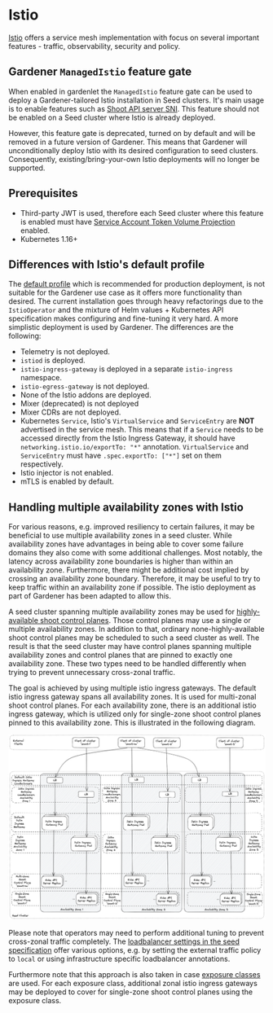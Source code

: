 # Istio

[Istio](https://istio.io) offers a service mesh implementation with focus on several important features - traffic, observability, security and policy.

## Gardener `ManagedIstio` feature gate

When enabled in gardenlet the `ManagedIstio` feature gate can be used to deploy a Gardener-tailored Istio installation in Seed clusters. It's main usage is to enable features such as [Shoot API server SNI](../proposals/08-shoot-apiserver-via-sni.md). This feature should not be enabled on a Seed cluster where Istio is already deployed.

However, this feature gate is deprecated, turned on by default and will be removed in a future version of Gardener.
This means that Gardener will unconditionally deploy Istio with its desired configuration to seed clusters.
Consequently, existing/bring-your-own Istio deployments will no longer be supported.

## Prerequisites

- Third-party JWT is used, therefore each Seed cluster where this feature is enabled must have [Service Account Token Volume Projection](https://kubernetes.io/docs/tasks/configure-pod-container/configure-service-account/#service-account-token-volume-projection) enabled.
- Kubernetes 1.16+

## Differences with Istio's default profile

The [default profile](https://istio.io/docs/setup/additional-setup/config-profiles/) which is recommended for production deployment, is not suitable for the Gardener use case as it offers more functionality than desired. The current installation goes through heavy refactorings due to the `IstioOperator` and the mixture of Helm values + Kubernetes API specification makes configuring and fine-tuning it very hard. A more simplistic deployment is used by Gardener. The differences are the following:

- Telemetry is not deployed.
- `istiod` is deployed.
- `istio-ingress-gateway` is deployed in a separate `istio-ingress` namespace.
- `istio-egress-gateway` is not deployed.
- None of the Istio addons are deployed.
- Mixer (deprecated) is not deployed
- Mixer CDRs are not deployed.
- Kubernetes `Service`, Istio's `VirtualService` and `ServiceEntry` are **NOT** advertised in the service mesh. This means that if a `Service` needs to be accessed directly from the Istio Ingress Gateway, it should have `networking.istio.io/exportTo: "*"` annotation. `VirtualService` and `ServiceEntry` must have `.spec.exportTo: ["*"]` set on them respectively.
- Istio injector is not enabled.
- mTLS is enabled by default.

## Handling multiple availability zones with Istio

For various reasons, e.g. improved resiliency to certain failures, it may be beneficial to use multiple availability zones in a seed cluster. While availability zones have advantages in being able to cover some failure domains they also come with some additional challenges. Most notably, the latency across availability zone boundaries is higher than within an availability zone. Furthermore, there might be additional cost implied by crossing an availability zone boundary. Therefore, it may be useful to try to keep traffic within an availability zone if possible. The istio deployment as part of Gardener has been adapted to allow this.

A seed cluster spanning multiple availability zones may be used for [highly-available shoot control planes](shoot_high_availability.md). Those control planes may use a single or multiple availability zones. In addition to that, ordinary none-highly-available shoot control planes may be scheduled to such a seed cluster as well. The result is that the seed cluster may have control planes spanning multiple availability zones and control planes that are pinned to exactly one availability zone. These two types need to be handled differently when trying to prevent unnecessary cross-zonal traffic.

The goal is achieved by using multiple istio ingress gateways. The default istio ingress gateway spans all availability zones. It is used for multi-zonal shoot control planes. For each availability zone, there is an additional istio ingress gateway, which is utilized only for single-zone shoot control planes pinned to this availability zone. This is illustrated in the following diagram.

![Multi Availability Zone Handling in Istio](./images/multi-zonal-istio.png)

Please note that operators may need to perform additional tuning to prevent cross-zonal traffic completely. The [loadbalancer settings in the seed specification](seed_settings.md#load-balancer-services) offer various options, e.g. by setting the external traffic policy to `local` or using infrastructure specific loadbalancer annotations.

Furthermore note that this approach is also taken in case [exposure classes](exposureclasses.md) are used. For each exposure class, additional zonal istio ingress gateways may be deployed to cover for single-zone shoot control planes using the exposure class.
